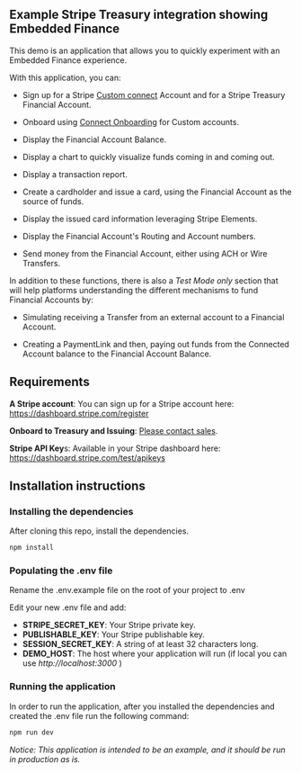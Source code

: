 ## Example Stripe Treasury integration showing Embedded Finance


This demo is an application that allows you to quickly experiment with an
Embedded Finance experience.


With this application, you can:

- Sign up for a Stripe [Custom connect](https://stripe.com/docs/connect/custom-accounts) Account and for a Stripe Treasury Financial Account.

- Onboard using [Connect Onboarding](https://stripe.com/docs/connect/connect-onboarding) for Custom accounts.

- Display the Financial Account Balance.

- Display a chart to quickly visualize funds coming in and coming out.

- Display a transaction report.

- Create a cardholder and issue a card, using the Financial Account as the source of funds.

- Display the issued card information leveraging Stripe Elements.

- Display the Financial Account's Routing and Account numbers.

- Send money from the Financial Account, either using ACH or Wire Transfers.



In addition to these functions, there is also a *Test Mode only* section that will help platforms understanding the different mechanisms to fund Financial Accounts by:


- Simulating receiving a Transfer from an external account to a Financial Account.

- Creating a PaymentLink and then, paying out funds from the Connected Account balance to the Financial Account Balance.

## Requirements



**A Stripe account**: You can sign up for a Stripe account here: https://dashboard.stripe.com/register

**Onboard to Treasury and Issuing**: [Please contact sales](https://go.stripe.global/treasury-inquiry).

**Stripe API Key**s: Available in your Stripe dashboard here: https://dashboard.stripe.com/test/apikeys



## Installation instructions



### Installing the dependencies


After cloning this repo, install the dependencies.



```bash
npm install
```



### Populating the .env file

Rename the .env.example file on the root of your project to .env

Edit your new .env file and add:

- **STRIPE_SECRET_KEY**: Your Stripe private key.
- **PUBLISHABLE_KEY**: Your Stripe publishable key.
- **SESSION_SECRET_KEY**: A string of at least 32 characters long.
- **DEMO_HOST**: The host where your application will run (if local you can use *http://localhost:3000* )

### Running the application

In order to run the application, after you installed the dependencies and created the .env file run the following command:

```bash
npm run dev
```

*Notice: This application is intended to be an example, and it should be run in production as is.*
